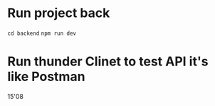# Run project back
`cd backend`
`npm run dev`

# Run thunder Clinet to test API it's like Postman

15'08